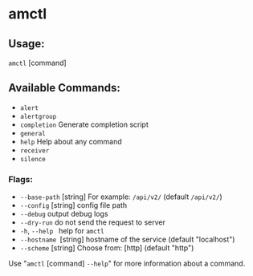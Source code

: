 # amctl

## Usage:

`amctl` [command]

## Available Commands:

- `alert`
- `alertgroup`
- `completion`  Generate completion script
- `general`
- `help`        Help about any command
- `receiver`
- `silence`

### Flags:

- `--base-path` [string]   For example: `/api/v2/` (default `/api/v2/`)
- `--config` [string]       config file path
- `--debug`              output debug logs
- `--dry-run`           do not send the request to server
- `-h`, `--help `          help for `amctl`
- `--hostname `[string]    hostname of the service (default "localhost")
- `--scheme` [string]      Choose from: [http] (default "http")

Use "`amctl` [command] `--help`" for more information about a command.
